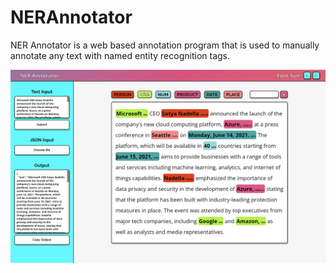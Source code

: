 # NERAnnotator

NER Annotator is a web based annotation program that is used to manually annotate any text with named entity recognition tags. 

![Image of the website](img/website.png)
